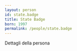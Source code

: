 ```yaml
---
layout: person
id: state.badge
title: State Badge
born: 1997
permalink: /people/state.badge
---
```


Dettagli della persona 